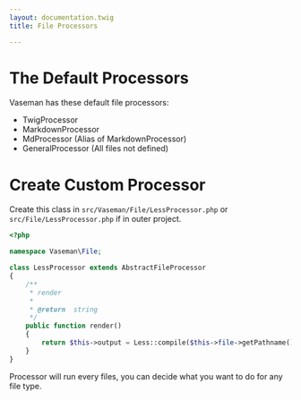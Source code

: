 ```yaml
---
layout: documentation.twig
title: File Processors

---
```


# The Default Processors

Vaseman has these default file processors:

- TwigProcessor
- MarkdownProcessor
- MdProcessor (Alias of MarkdownProcessor)
- GeneralProcessor (All files not defined)

# Create Custom Processor

Create this class in `src/Vaseman/File/LessProcessor.php` or `src/File/LessProcessor.php` if in outer project.

``` php
<?php

namespace Vaseman\File;

class LessProcessor extends AbstractFileProcessor
{
	/**
	 * render
	 *
	 * @return  string
	 */
	public function render()
	{
        return $this->output = Less::compile($this->file->getPathname());
	}
}
```

Processor will run every files, you can decide what you want to do for any file type.
